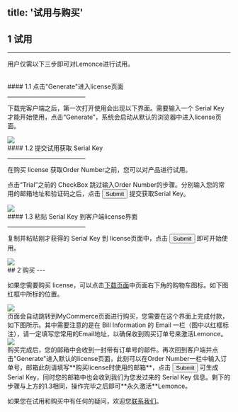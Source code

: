 title: '试用与购买'
---
## 1 试用
---

用户仅需以下三步即可对Lemonce进行试用。

<br/>
#### 1.1 点击"Generate"进入license页面
<hr width="35%" align="left">

下载完客户端之后，第一次打开使用会出现以下界面。需要输入一个 Serial Key 才能开始使用，点击“Generate”，系统会启动从默认的浏览器中进入license页面。

<img class="box-shadow"  src="/images/setup/trial-1pro.png">

<br/>
#### 1.2 提交试用获取 Serial Key
<hr width="35%" align="left">

在购买 license 获取Order Number之前，您可以对产品进行试用。

点击“Trial”之前的 CheckBox 跳过输入Order Number的步骤。分别输入您的常用的邮箱地址和验证码之后，点击 <button class="btn-primary">Submit</button> 提交获取Serial Key。

<img class="box-shadow"  src="/images/setup/trial-2pro.png">

<br/>
#### 1.3 粘贴 Serial Key 到客户端license界面
<hr width="35%" align="left">

复制并粘贴刚才获得的 Serial Key 到 license页面中，点击 <button class="btn-success">Submit</button> 即可开始使用。

<img class="box-shadow" src="/images/setup/trial-3pro.png">

<br/>
## 2 购买
---

如果您需要购买 license，可以点击[下载页面](http://license.lemonce.com)中页面右下角的购物车图标。如下图红框中所标的位置。

<img class="box-shadow" src="/images/setup/purchase-1pro.png">

<br/>
页面会自动跳转到MyCommerce页面进行购买，您需要在这个界面上完成付款，如下图所示。其中需要注意的是在 Bill Information 的 Email 一栏（图中以红框标注），请一定填写您常用的Email地址，以确保收到购买订单号来激活Lemonce。

<img class="box-shadow" src="/images/setup/purchase-2.png">

<br/>
购买完成后，您的邮箱中会收到一封带有订单号的邮件。再次回到客户端并点击"Generate"进入默认的license页面，此刻可以在Order Number一栏中输入订单号，邮箱此刻请填写**购买license时使用的邮箱**，点击 <button class="btn-primary">Submit</button> 可生成 Serial Key，同时您的邮箱中也会收到我们为您发过来的 Serial Key 信息。剩下的步骤与上方的1.3相同，操作完毕之后即可**永久激活**Lemonce。

如果您在试用和购买中有任何的疑问，欢迎您[联系我们](/contact.html)。